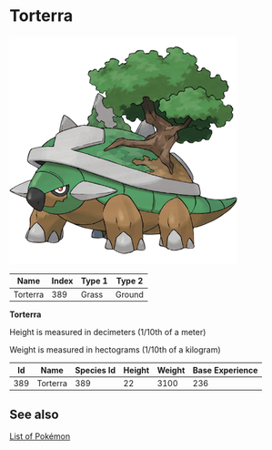 # Torterra


![Torterra](images/389.png)

| **Name** | **Index** | **Type 1** | **Type 2** |
|----|----|----|----|
| Torterra | 389 | Grass | Ground  |

**Torterra** 


Height is measured in decimeters (1/10th of a meter)

Weight is measured in hectograms (1/10th of a kilogram)

| **Id** | **Name** | **Species Id** | **Height** | **Weight** | **Base Experience** |
|--------|----------|----------------|------------|------------|---------------------|
| 389 | Torterra | 389 | 22 | 3100 | 236 |


## See also

[List of Pokémon](../pokemon.md)
